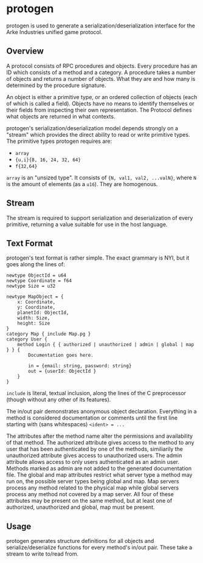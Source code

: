 protogen
========

protogen is used to generate a serialization/deserialization interface for the
Arke Industries unified game protocol.

Overview
--------

A protocol consists of RPC procedures and objects. Every procedure has an ID
which consists of a method and a category. A procedure takes a number of
objects and returns a number of objects. What they are and how many is
determined by the procedure signature.

An object is either a primitive type, or an ordered collection of objects
(each of which is called a field).  Objects have no means to identify
themselves or their fields from inspecting their own representation. The
Protocol defines what objects are returned in what contexts.

protogen's serialization/deserialization model depends strongly on a "stream"
which provides the direct ability to read or write primitive types. The
primitive types protogen requires are:

- `array`
- `{u,i}{8, 16, 24, 32, 64}`
- `f{32,64}`

`array` is an "unsized type". It consists of `{N, val1, val2, ...valN}`, where
`N` is the amount of elements (as a `u16`). They are homogenous.

Stream
------

The stream is required to support serialization and deserialization of every
primitive, returning a value suitable for use in the host language.

Text Format
-----------

protogen's text format is rather simple. The exact grammary is NYI, but it
goes along the lines of:

```
newtype ObjectId = u64
newtype Coordinate = f64
newtype Size = u32

newtype MapObject = {
	x: Coordinate,
	y: Coordinate,
	planetId: ObjectId,
	width: Size,
	height: Size
}
category Map { include Map.pg }
category User {
	method Login { { authorized | unauthorized | admin | global | map } } {
		Documentation goes here.

		in = {email: string, password: string}
		out = {userId: ObjectId }
	}
}
```

`include` is literal, textual inclusion, along the lines of the C preprocessor
(though without any other of its features).

The in/out pair demonstrates anonymous object declaration. Everything in a
method is considered documentation or comments until the first line starting
with (sans whitespaces) `<ident> = ...`

The attributes after the method name alter the permissions and availability of that method.
The authorized attribute gives access to the method to any user that has been authenticated
by one of the methods, similiarily the unauthorized attribute gives access to unauthorized 
users. The admin attribute allows access to only users authenticated as an admin user.
Methods marked as admin are not added to the generated documentation file. The global and map 
attributes restrict what server type a method may run on, the possible server types being 
global and map. Map servers process any method related to the physical map while global servers 
process any method not covered by a map server. All four of these attributes may be present on 
the same method, but at least one of authorized, unauthorized and global, map must be present.

Usage
-----

protogen generates structure definitions for all objects and
serialize/deserialize functions for every method's in/out pair. These take a
stream to write to/read from.
